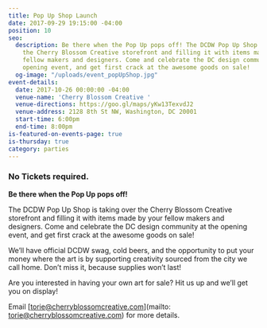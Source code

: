 ```yaml
---
title: Pop Up Shop Launch
date: 2017-09-29 19:15:00 -04:00
position: 10
seo:
  description: Be there when the Pop Up pops off! The DCDW Pop Up Shop is taking over
    the Cherry Blossom Creative storefront and filling it with items made by your
    fellow makers and designers. Come and celebrate the DC design community at the
    opening event, and get first crack at the awesome goods on sale!
  og-image: "/uploads/event_popUpShop.jpg"
event-details:
  date: 2017-10-26 00:00:00 -04:00
  venue-name: 'Cherry Blossom Creative '
  venue-directions: https://goo.gl/maps/yKw13TexvdJ2
  venue-address: 2128 8th St NW, Washington, DC 20001
  start-time: 6:00pm
  end-time: 8:00pm
is-featured-on-events-page: true
is-thursday: true
category: parties
---
```


### No Tickets required.

**Be there when the Pop Up pops off!**

The DCDW Pop Up Shop is taking over the Cherry Blossom Creative storefront and filling it with items made by your fellow makers and designers. Come and celebrate the DC design community at the opening event, and get first crack at the awesome goods on sale!

We’ll have official DCDW swag, cold beers, and the opportunity to put your money where the art is by supporting creativity sourced from the city we call home. Don’t miss it, because supplies won’t last!

Are you interested in having your own art for sale? Hit us up and we’ll get you on display!

Email \[torie@cherryblossomcreative.com\](mailto: torie@cherryblossomcreative.com) for more details.